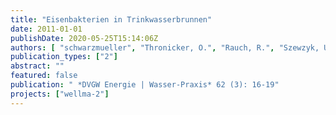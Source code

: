 ```yaml
---
title: "Eisenbakterien in Trinkwasserbrunnen"
date: 2011-01-01
publishDate: 2020-05-25T15:14:06Z
authors: [ "schwarzmueller", "Thronicker, O.", "Rauch, R.", "Szewzyk, U.", "Maiwald, U.", "Menz, C.", "Taute, T.", "Pekdeger, A.", "Dlubek, H." ]
publication_types: ["2"]
abstract: ""
featured: false
publication: " *DVGW Energie | Wasser-Praxis* 62 (3): 16-19"
projects: ["wellma-2"]
---
```


